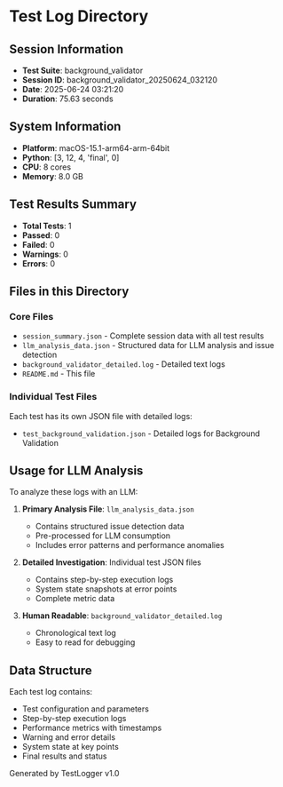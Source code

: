 # Test Log Directory

## Session Information
- **Test Suite**: background_validator
- **Session ID**: background_validator_20250624_032120
- **Date**: 2025-06-24 03:21:20
- **Duration**: 75.63 seconds

## System Information
- **Platform**: macOS-15.1-arm64-arm-64bit
- **Python**: [3, 12, 4, 'final', 0]
- **CPU**: 8 cores
- **Memory**: 8.0 GB

## Test Results Summary
- **Total Tests**: 1
- **Passed**: 0
- **Failed**: 0
- **Warnings**: 0
- **Errors**: 0

## Files in this Directory

### Core Files
- `session_summary.json` - Complete session data with all test results
- `llm_analysis_data.json` - Structured data for LLM analysis and issue detection
- `background_validator_detailed.log` - Detailed text logs
- `README.md` - This file

### Individual Test Files
Each test has its own JSON file with detailed logs:
- `test_background_validation.json` - Detailed logs for Background Validation

## Usage for LLM Analysis

To analyze these logs with an LLM:

1. **Primary Analysis File**: `llm_analysis_data.json`
   - Contains structured issue detection data
   - Pre-processed for LLM consumption
   - Includes error patterns and performance anomalies

2. **Detailed Investigation**: Individual test JSON files
   - Contains step-by-step execution logs
   - System state snapshots at error points
   - Complete metric data

3. **Human Readable**: `background_validator_detailed.log`
   - Chronological text log
   - Easy to read for debugging

## Data Structure

Each test log contains:
- Test configuration and parameters
- Step-by-step execution logs
- Performance metrics with timestamps
- Warning and error details
- System state at key points
- Final results and status

Generated by TestLogger v1.0
